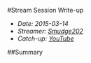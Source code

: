 #Stream Session Write-up
- _Date: 2015-03-14_
- _Streamer: [Smudge202]_
- _Catch-up: [YouTube]_

##Summary


  [Smudge202]: http://www.twitch.tv/smudge202
  [YouTube]: https://www.youtube.com/watch?v=xj1RT3n2pWM&list=PLDi7RpmhhWQnnro-m-pewjVGB7P9b093L
